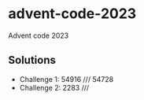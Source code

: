 # advent-code-2023
 Advent code 2023

## Solutions
- Challenge 1: 54916 /// 54728
- Challenge 2: 2283 /// 